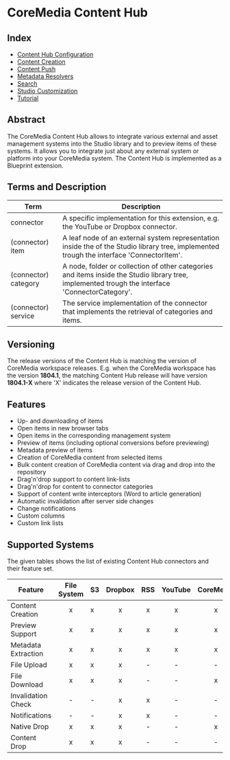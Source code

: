 # CoreMedia Content Hub

## Index

* [Content Hub Configuration](https://github.com/CoreMedia/coremedia-studio-hub/blob/master/documentation/Configuration.md)
* [Content Creation](https://github.com/CoreMedia/coremedia-studio-hub/blob/master/documentation/Content-Creation.md)
* [Content Push](https://github.com/CoreMedia/coremedia-studio-hub/blob/master/documentation/Content-Push.md)
* [Metadata Resolvers](https://github.com/CoreMedia/coremedia-studio-hub/blob/master/documentation/Metadata-Resolvers.md)
* [Search](https://github.com/CoreMedia/coremedia-studio-hub/blob/master/documentation/Search.md)
* [Studio Customization](https://github.com/CoreMedia/coremedia-studio-hub/blob/master/documentation/Studio-Customization.md)
* [Tutorial](https://github.com/CoreMedia/coremedia-studio-hub/blob/master/documentation/Tutorial.md)

## Abstract

The CoreMedia Content Hub allows to integrate various external
and asset management systems into the Studio library and to preview items of these systems.
It allows you to integrate just about any external system or platform into your CoreMedia system.
The Content Hub is implemented as a Blueprint extension.


## Terms and Description


| Term | Description |
| ---- | ----------- |
| connector | A specific implementation for this extension, e.g. the YouTube or Dropbox connector. |
| (connector) item | A leaf node of an external system representation inside the of the Studio library tree, implemented trough the interface 'ConnectorItem'. |
| (connector) category | A node, folder or collection of other categories and items inside the Studio library tree, implemented trough the interface 'ConnectorCategory'. |
| (connector) service | The service implementation of the connector that implements the retrieval of categories and items. |

## Versioning

The release versions of the Content Hub is matching the version of CoreMedia workspace releases.
E.g. when the CoreMedia workspace has the version __1804.1__, the matching Content Hub release will have
version __1804.1-X__ where 'X' indicates the release version of the Content Hub.

## Features

 * Up- and downloading of items
 * Open items in new browser tabs
 * Open items in the corresponding management system
 * Preview of items (including optional conversions before previewing)
 * Metadata preview of items
 * Creation of CoreMedia content from selected items
 * Bulk content creation of CoreMedia content via drag and drop into the repository
 * Drag'n'drop support to content link-lists
 * Drag'n'drop for content to connector categories
 * Support of content write interceptors (Word to article generation)
 * Automatic invalidation after server side changes
 * Change notifications
 * Custom columns
 * Custom link lists


## Supported Systems

The given tables shows the list of existing Content Hub connectors and their feature set.


| Feature              | File System | S3  | Dropbox |  RSS | YouTube | CoreMedia | Canto Cumulus | Cloudinary | Navigation | Typeform |
| -------------------- |:-----------:|:--- |:-------:|:----:|:-------:|:---------:|:-------------:|:----------:|:----------:|:--------:|
| Content Creation     |     x       |  x  |    x    |  x   |    x    |     x     |        x      |     x      |     -      |     x    |
| Preview Support      |     x       |  x  |    x    |  x   |    x    |     x     |        x      |     x      |     x      |     -    |
| Metadata Extraction  |     x       |  x  |    x    |  x   |    x    |     x     |        x      |     x      |     x      |     -    |
| File Upload          |     x       |  x  |    x    |  -   |    -    |     -     |        x      |     x      |     -      |     -    |
| File Download        |     x       |  x  |    x    |  -   |    -    |     x     |        x      |     x      |     -      |     -    |
| Invalidation Check   |     -       |  -  |    x    |  x   |    -    |     -     |        -      |     -      |     -      |     -    |
| Notifications        |     -       |  -  |    x    |  x   |    -    |     -     |        -      |     -      |     -      |     -    |
| Native Drop          |     x       |  x  |    x    |  -   |    -    |     x     |        x      |     x      |     -      |     -    |
| Content Drop         |     x       |  x  |    x    |  -   |    -    |     -     |        x      |     x      |     x      |     -    |

